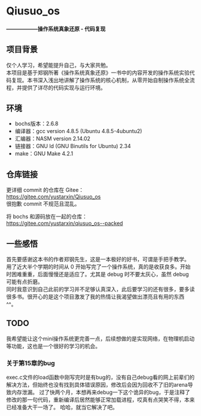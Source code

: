 # Qiusuo_os
#### ——————操作系统真象还原 - 代码复现

## 项目背景

仅个人学习，希望能提升自己，与大家共勉。  
本项目是基于郑钢所著《操作系统真象还原》一书中的内容开发的操作系统实验代码复现。本书深入浅出地讲解了操作系统的核心机制，从零开始自制操作系统全流程，并提供了详尽的代码实现与运行环境。

## 环境

- bochs版本：2.6.8  
- 编译器：gcc version 4.8.5 (Ubuntu 4.8.5-4ubuntu2)  
- 汇编器：NASM version 2.14.02  
- 链接器：GNU ld (GNU Binutils for Ubuntu) 2.34  
- make：GNU Make 4.2.1  

## 仓库链接

更详细 commit 的仓库在 Gitee：  
<a href="https://gitee.com/yustarxin/Qiusuo_os" target="_blank">https://gitee.com/yustarxin/Qiusuo_os</a>  
很抱歉 commit 不规范且混乱。

将 bochs 和源码放在一起的仓库：  
<a href="https://gitee.com/yustarxin/qiusuo_os--packed" target="_blank">https://gitee.com/yustarxin/qiusuo_os--packed</a>

## 一些感悟

首先要感谢这本书的作者郑钢先生，这是一本极好的好书，可谓是手把手教学。  
用了近大半个学期的时间从 0 开始写完了一个操作系统，真的是收获良多。开始时困难重重，后面慢慢还是适应了。尤其是 debug 时不要太灰心，虽然 debug 可能有点折磨。  
同时我意识到自己此前的学习并不足够认真深入，此后要学习的还有很多，要多读很多书。很开心的是这个项目激发了我的热情让我渴望做出漂亮且有用的东西 ^^。  

## TODO
我希望能让这个mini操作系统更完善一点，后续想做的是实现网络，在物理机启动等功能，这也是一个很好的学习的机会。

### 关于第15章的bug
exec.c文件的load函数中刚写完时是有bug的，没有自己debug看的网上前辈们的解决方法，但始终也没有找到具体错误原因，修改后会因为回收不了旧的arena导致内存泄漏。
过了快两个月，本想再来debug一下这个诡异的bug，于是注释了修改的那一句代码，重新编译后居然能够正常加载进程，哎真有点哭笑不得，本来已经准备大干一场了。
哈哈，就当它解决了吧。
